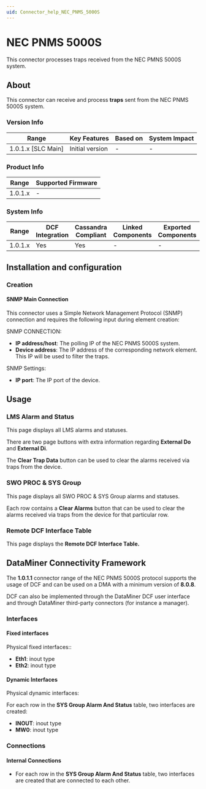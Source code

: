 ```yaml
---
uid: Connector_help_NEC_PNMS_5000S
---
```


# NEC PNMS 5000S

This connector processes traps received from the NEC PMNS 5000S system.

## About

This connector can receive and process **traps** sent from the NEC PNMS 5000S system.

### Version Info

| Range                | Key Features     | Based on     | System Impact     |
|----------------------|------------------|--------------|-------------------|
| 1.0.1.x [SLC Main]   | Initial version  | -            | -                 |

### Product Info

| Range     | Supported Firmware     |
|-----------|------------------------|
| 1.0.1.x   | -                      |

### System Info

| Range     | DCF Integration     | Cassandra Compliant     | Linked Components     | Exported Components     |
|-----------|---------------------|-------------------------|-----------------------|-------------------------|
| 1.0.1.x   | Yes                 | Yes                     | -                     | -                       |

## Installation and configuration

### Creation

#### SNMP Main Connection

This connector uses a Simple Network Management Protocol (SNMP) connection and requires the following input during element creation:

SNMP CONNECTION:

- **IP address/host**: The polling IP of the NEC PNMS 5000S system.
- **Device address**: The IP address of the corresponding network element. This IP will be used to filter the traps.

SNMP Settings:

- **IP port**: The IP port of the device.

## Usage

### LMS Alarm and Status

This page displays all LMS alarms and statuses.

There are two page buttons with extra information regarding **External Do** and **External Di**.

The **Clear Trap Data** button can be used to clear the alarms received via traps from the device.

### SWO PROC & SYS Group

This page displays all SWO PROC & SYS Group alarms and statuses.

Each row contains a **Clear Alarms** button that can be used to clear the alarms received via traps from the device for that particular row.

### Remote DCF Interface Table

This page displays the **Remote DCF Interface Table.**

## DataMiner Connectivity Framework

The **1.0.1.1** connector range of the NEC PNMS 5000S protocol supports the usage of DCF and can be used on a DMA with a minimum version of **8.0.8**.

DCF can also be implemented through the DataMiner DCF user interface and through DataMiner third-party connectors (for instance a manager).

### Interfaces

#### Fixed interfaces

Physical fixed interfaces::

- **Eth1**: inout type
- **Eth2**: inout type

#### Dynamic Interfaces

Physical dynamic interfaces:

For each row in the **SYS Group Alarm And Status** table, two interfaces are created:

- **INOUT**: inout type
- **MW0**: inout type

### Connections

#### Internal Connections

- For each row in the **SYS Group Alarm And Status** table, two interfaces are created that are connected to each other.
